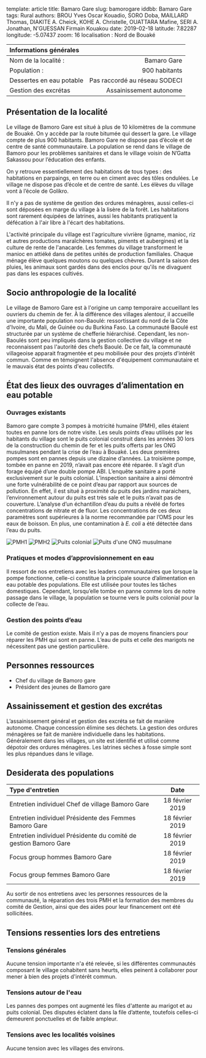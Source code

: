 template: article
title: Bamaro Gare
slug: bamorogare
iddbb: Bamaro Gare
tags: Rural
authors: BROU Yves Oscar Kouadio, SORO Doba, MAILLARD Thomas, DIAKITE A. Cheick, KOHE A. Christelle, OUATTARA Mafine, SERI A. Jonathan, N'GUESSAN Firmain Kouakou
date: 2019-02-18
latitude: 7.82287
longitude: -5.07437
zoom: 16
localisation : Nord de Bouaké


|Informations générales||
|:--|--:|
| Nom de la localité : | Bamaro Gare | 
| Population : | 900 habitants | 
| Dessertes en eau potable | Pas raccordé au réseau SODECI | 
| Gestion des excrétas | Assainissement autonome | 


## Présentation de la localité
Le village de Bamoro Gare est situé à plus de 10 kilomètres de la commune de Bouaké. On y accède par la route bitumée qui dessert la gare. Le village compte de plus 900 habitants. Bamoro Gare ne dispose pas d’école et de centre de santé communautaire. La population se rend dans le village  de Bamoro pour les problèmes sanitaires et dans le village voisin de N’Gatta Sakassou pour l’éducation des enfants.


On y retrouve essentiellement des habitations de tous types : des habitations en parpaings, en terre ou en ciment avec des tôles ondulées.  Le village ne dispose pas d’école et de centre de santé. Les élèves du village vont à l’école de Golikro.


Il n'y a pas de système de gestion des ordures ménagères, aussi celles-ci sont déposées en marge du village à la lisère de la forêt. Les habitations sont rarement équipées de latrines, aussi les habitants pratiquent la défécation à l'air libre à l'écart des habitations.


L'activité principale du village est l'agriculture vivrière (igname, manioc, riz et autres productions maraîchères tomates, piments et aubergines) et la culture de rente de l'anacarde. Les femmes du village transforment le manioc en attiéké dans de petites unités de production familiales. Chaque ménage élève quelques moutons ou quelques chèvres. Durant la saison des pluies, les animaux sont gardés dans des enclos pour qu'ils ne divaguent pas dans les espaces cultivés.

## Socio anthropologie de la localité


Le village de Bamoro Gare est à l'origine un camp temporaire accueillant les ouvriers du chemin de fer. À la différence des villages alentour, il accueille une importante population non-Baoulé: ressortissant du nord de la Côte d'Ivoire, du Mali, de Guinée ou du Burkina Faso. La communauté Baoulé est structurée par un système de chefferie hiérarchisé. Cependant, les non-Baoulés sont peu impliqués dans la gestion collective du village et ne reconnaissent pas l'autorité des chefs Baoulé. De ce fait, la communauté villageoise apparait fragmentée et peu mobilisée pour des projets d'intérêt commun. Comme en témoignent l'absence d'équipement communautaire et le mauvais état des points d'eau collectifs. 

## État des lieux des ouvrages d’alimentation en eau potable

### Ouvrages existants
Bamoro gare compte 3 pompes à motricité humaine (PMH), elles étaient toutes en panne lors de notre visite. Les seuls points d’eau utilisés par les habitants du village sont le puits colonial construit dans les années 30 lors de la construction du chemin de fer et les puits offerts par les ONG musulmanes  pendant la crise de l’eau à Bouaké. Les deux premières pompes sont en pannes depuis une dizaine d’années. La troisième pompe, tombée en panne en 2019, n’avait pas encore été réparée. Il s’agit d’un forage équipé d’une double pompe ABI.
L’enquête sanitaire a porté exclusivement sur le puits colonial. L’inspection sanitaire a ainsi démontré une forte vulnérabilité de ce point d’eau par rapport aux sources de pollution. En effet, il est situé à proximité du puits des jardins maraichers, l’environnement autour du puits est très sale et le puits n’avait pas de couverture.
L’analyse d’un échantillon d’eau du puits a révélé de fortes concentrations de nitrate et de fluor. Les concentrations de ces deux paramètres sont supérieures à la norme recommandée par l’OMS pour les eaux de boisson. En plus, une contamination à *E. coli* a été détectée dans l’eau du puits.

![PMH1](images/BamoroGare1.jpg "PMH1")
![PMH2](images/BamoroGare3.jpg "PMH2")
![Puits colonial](images/BamoroGare4.jpg "Puits colonial")
![Puits d'une ONG musulmane](images/BamoroGare2.jpg "Puits d'une ONG musulmane")

### Pratiques et modes d’approvisionnement en eau
Il ressort de nos entretiens avec les leaders communautaires que lorsque la pompe fonctionne, celle-ci constitue la principale source d’alimentation en eau potable des populations. Elle est utilisée pour toutes les tâches domestiques. Cependant, lorsqu’elle tombe en panne comme lors de notre passage dans le village, la population se tourne vers le puits colonial pour la collecte de l’eau.

### Gestion des points d’eau
Le comité de gestion existe. Mais il n’y a pas de moyens financiers pour réparer les PMH qui sont en panne. L’eau de puits et celle des marigots ne nécessitent pas une gestion particulière. 


## Personnes ressources
 
 
* Chef du village de Bamoro gare
* Président des jeunes de Bamoro gare



## Assainissement et gestion des excrétas
L’assainissement général et gestion des excréta se fait de manière autonome. Chaque concession élimine ses déchets.  La gestion des ordures ménagères se fait de manière individuelle dans les habitations. Généralement dans les villages, un site est identifié et utilisé comme dépotoir des ordures ménagères.
Les latrines sèches à fosse simple sont les plus répandues dans le village.

## Desiderata des populations
| Type d'entretien | Date | 
| :-- | :--: | 
| Entretien individuel Chef de village Bamoro Gare|18 février 2019| 
| Entretien individuel Présidente des Femmes Bamoro Gare|18 février 2019|
| Entretien individuel Présidente du comité de gestion Bamoro Gare|18 février 2019| 
| Focus group hommes Bamoro Gare|18 février 2019|
| Focus group femmes Bamoro Gare|18 février 2019|

Au sortir de nos entretiens avec les personnes ressources de la communauté, la réparation des trois PMH et la formation des membres du comité de Gestion, ainsi que des aides pour leur financement ont été sollicitées. 


## Tensions ressenties lors des entretiens

### Tensions générales
Aucune tension importante n'a été relevée, si les différentes communautés composant le village cohabitent sans heurts, elles peinent à collaborer pour mener à bien des projets d'intérêt commun. 

### Tensions autour de l'eau
Les pannes des pompes ont augmenté les files d'attente au marigot et au puits colonial. Des disputes éclatent dans la file d’attente, toutefois celles-ci demeurent ponctuelles et de faible ampleur. 

### Tensions avec les localités voisines
Aucune tension avec les villages des environs.

